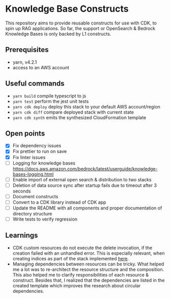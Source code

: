 # Knowledge Base Constructs

This repository aims to provide reusable constructs for use with CDK, to spin up RAG applications. So far, the support or OpenSearch & Bedrock Knowledge Bases is only backed by L1 constructs.

## Prerequisites

- yarn, v4.2.1
- access to an AWS account

## Useful commands

- `yarn build` compile typescript to js
- `yarn test` perform the jest unit tests
- `yarn cdk deploy` deploy this stack to your default AWS account/region
- `yarn cdk diff` compare deployed stack with current state
- `yarn cdk synth` emits the synthesized CloudFormation template

## Open points

- [x] Fix dependency issues
- [x] Fix prettier to run on save
- [x] Fix linter issues
- [ ] Logging for knowledge bases https://docs.aws.amazon.com/bedrock/latest/userguide/knowledge-bases-logging.html
- [ ] Enable import of external open search & distribution to two stacks
- [ ] Deletion of data source sync after startup fails due to timeout after 3 seconds
- [ ] Document constructs
- [ ] Convert to a CDK library instead of CDK app
- [ ] Update the README with all components and proper documentation of directory structure
- [ ] Write tests to verify regression

## Learnings

- CDK custom resources do not execute the delete invocation, if the creation failed with an unhandled error. This is especially relevant, when creating indices as part of the stack implemented [here](./lib/knowledge-base-construct-stack.ts).
- Managing dependencies between resources can be tricky. What helped me a lot was to re-architect the resource structure and the composition. This also helped me to clarify responsibilities of each resource & construct.
  Besides that, I realized that the dependencies are listed in the created template which improves the research about circular dependencies.
